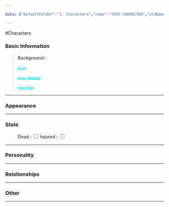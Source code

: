 ```yaml
---

data: {"defaultFolder":"1. Characters","name":"TEST CHARACTER","oldName":"TEST CHARACTER","contentType":"characters","template":{"BasicInformation":{"FullName":{"value":null,"type":"text"},"Age":{"value":null,"type":"text"},"Occupation":{"value":null,"type":"text"},"Background":{"value":"<p><span style=\"color: #0df4f8\"><em><strong>test</strong></em></span></p><p><span style=\"color: #0df4f8\"><em><strong>truc bidule</strong></em></span></p><p><span style=\"color: #0df4f8\"><em><strong>machin</strong></em></span></p>","type":"textarea"}},"Appearance":{"Description":{"value":null,"type":"textarea"},"Accessories":{"value":null,"type":"array:text"}},"State":{"Dead":{"value":false,"type":"boolean"},"Injured":{"value":false,"type":"boolean"}},"Personality":{"GeneralTraits":{"value":null,"type":"textarea"},"Strengths":{"value":null,"type":"array:text"},"Weaknesses":{"value":null,"type":"array:text"}},"Relationships":{"Family":{"value":null,"type":"array:text"},"FriendsAndAllies":{"value":null,"type":"array:text"},"EnemiesAndRivals":{"value":null,"type":"array:text"},"RomanticInterests":{"value":null,"type":"array:text"}},"Other":{"Belongings":{"value":null,"type":"array:text"},"AdditionalNotes":{"value":null,"type":"textarea"}}}}

---
```


#Characters

### Basic Information
> <span style='display: inline-flex;font-weight: bold;white-space: nowrap;overflow: hidden;margin: 3px 0px;'>Background : </span> <span class='content-creation-textarea'><span><p><span style="color: #0df4f8"><em><strong>test</strong></em></span></p><p><span style="color: #0df4f8"><em><strong>truc bidule</strong></em></span></p><p><span style="color: #0df4f8"><em><strong>machin</strong></em></span></p></span> 
</span>


---
### Appearance

---
### State
> <span style='display: inline-flex;font-weight: bold;white-space: nowrap;overflow: hidden;margin: 3px 0px;'>Dead : </span>  <input type="checkbox" >
> <span style='display: inline-flex;font-weight: bold;white-space: nowrap;overflow: hidden;margin: 3px 0px;'>Injured : </span>  <input type="checkbox" >

---
### Personality

---
### Relationships

---
### Other

---
